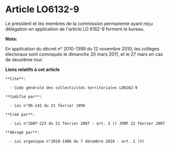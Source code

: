 # Article LO6132-9

Le président et les membres de la commission permanente ayant reçu délégation en application de l'article LO 6162-9 forment
le bureau.

**Nota:**

En application du décret n° 2010-1399 du 12 novembre 2010, les collèges électoraux sont convoqués le dimanche 20 mars 2011,
et le 27 mars en cas de deuxième tour.

**Liens relatifs à cet article**

	**Cite**:

	  - Code générale des collectivités territoriales LO6162-9

	**Codifié par**:

	  - Loi n°96-142 du 21 février 1996

	**Créé par**:

	  - Loi n°2007-223 du 21 février 2007 - art. 3 () JORF 22 février 2007

	**Abrogé par**:

	  - Loi organique n°2010-1486 du 7 décembre 2010 - art. 2 (V)
